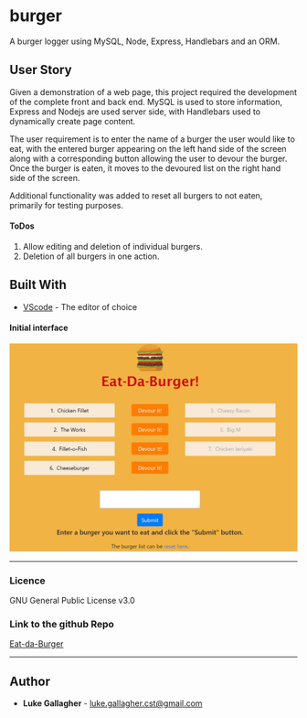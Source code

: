 <!-- @format -->

# burger

A burger logger using MySQL, Node, Express, Handlebars and an ORM.

## User Story

<p>Given a demonstration of a web page, this project required the development of the complete front and back end. MySQL is used to store information, Express and Nodejs are used server side, with Handlebars used to dynamically create page content.</p>

<p>The user requirement is to enter the name of a burger the user would like to eat, with the entered burger appearing on the left hand side of the screen along with a corresponding button allowing the user to devour the burger. Once the burger is eaten, it moves to the devoured list on the right hand side of the screen.</p>

<p>Additional functionality was added to reset all burgers to not eaten, primarily for testing purposes.</p>

#### ToDos

<ol><li>Allow editing and deletion of individual burgers.</li>
<li>Deletion of all burgers in one action.</li>
</ol>

## Built With

- [VScode](https://code.visualstudio.com/) - The editor of choice

#### Initial interface

![Screenshot of eating da burger](./assets/images/screenshot.jpg)

<hr>

### Licence

GNU General Public License v3.0

### Link to the github Repo

<a href="https://github.com/galluk/burger">Eat-da-Burger</a>

<hr>

## Author

- **Luke Gallagher** -
  luke.gallagher.cst@gmail.com
